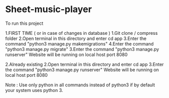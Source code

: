 # Sheet-music-player
To run this project

1.FIRST TIME ( or in case of changes in database )
    1.Git clone / compress folder
    2.Open terminal in this directory and enter cd app
    3.Enter the command "python3 manage.py makemigrations"
    4.Enter the command "python3 manage.py migrate"
    3.Enter the command "python3 manage.py runserver"
    Website will be running on local host port 8080

2.Already existing 
    2.Open terminal in this directory and enter cd app
    3.Enter the command "python3 manage.py runserver"
    Website will be running on local host port 8080

Note : Use only python in all commands instead of python3 if by default your system uses python 3.


